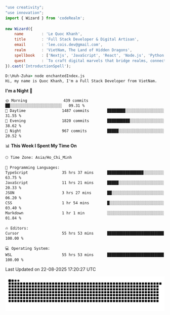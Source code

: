 <!--x axis divider-->

```js 
"use creativity";
"use innovation";
import { Wizard } from 'codeRealm';

new Wizard({
    name        : 'Le Quoc Khanh',
    title       : 'Full Stack Developer & Digital Artisan',
    email       : 'lee.cois.dev@gmail.com',
    realm       : 'VietNam, The Land of Hidden Dragons',
    spellbook   : ['Nextjs', 'JavaScript', 'React', 'Node.js', 'Python', 'Django', 'Cloud Services'],
    quest       : `To craft digital marvels that bridge realms, connect cultures, and bring imagination to life.`,
}).cast('IntroductionSpell');
```

```cmd
D:\Huh-Zuha> node enchantedIndex.js
Hi, my name is Quoc Khanh, I'm a Full Stack Developer from VietNam.
```
<!--START_SECTION:waka-->
**I'm a Night 🦉** 

```text
🌞 Morning                439 commits         ██░░░░░░░░░░░░░░░░░░░░░░░   09.31 % 
🌆 Daytime                1487 commits        ████████░░░░░░░░░░░░░░░░░   31.55 % 
🌃 Evening                1820 commits        ██████████░░░░░░░░░░░░░░░   38.62 % 
🌙 Night                  967 commits         █████░░░░░░░░░░░░░░░░░░░░   20.52 % 
```


📊 **This Week I Spent My Time On** 

```text
🕑︎ Time Zone: Asia/Ho_Chi_Minh

💬 Programming Languages: 
TypeScript               35 hrs 37 mins      ████████████████░░░░░░░░░   63.75 % 
JavaScript               11 hrs 21 mins      █████░░░░░░░░░░░░░░░░░░░░   20.33 % 
JSON                     3 hrs 27 mins       ██░░░░░░░░░░░░░░░░░░░░░░░   06.20 % 
CSS                      1 hr 54 mins        █░░░░░░░░░░░░░░░░░░░░░░░░   03.40 % 
Markdown                 1 hr 1 min          ░░░░░░░░░░░░░░░░░░░░░░░░░   01.84 % 

🔥 Editors: 
Cursor                   55 hrs 53 mins      █████████████████████████   100.00 % 

💻 Operating System: 
WSL                      55 hrs 53 mins      █████████████████████████   100.00 % 
```


 Last Updated on 22-08-2025 17:20:27 UTC
<!--END_SECTION:waka-->
<picture>
  <source media="(prefers-color-scheme: dark)" srcset="https://raw.githubusercontent.com/leecois/leecois/output/github-contribution-grid-snake-dark.svg">
  <source media="(prefers-color-scheme: light)" srcset="https://raw.githubusercontent.com/leecois/leecois/output/github-contribution-grid-snake.svg">
  <img alt="github contribution grid snake animation" src="https://raw.githubusercontent.com/leecois/leecois/output/github-contribution-grid-snake.svg">
</picture>
